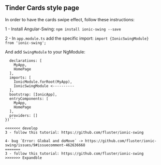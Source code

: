 ## Tinder Cards style page

In order to have the cards swipe effect, follow these instructions:

1 - Install Angular-Swing:
`npm install ionic-swing --save`

2 - In `app.module.ts` add the specific import:
`import {IonicSwingModule} from 'ionic-swing';`

And add `SwingModule` to your NgModule:
```@NgModule({
  declarations: [
    MyApp,
    HomePage
  ],
  imports: [
    IonicModule.forRoot(MyApp),
    IonicSwingModule <----------
  ],
  bootstrap: [IonicApp],
  entryComponents: [
    MyApp,
    HomePage
  ],
  providers: []
})```

<<<<<<< develop
3 - follow this tutorial: https://github.com/fluster/ionic-swing

4- bug ´Error: Global and doMove´ -> https://github.com/fluster/ionic-swing/issues/9#issuecomment-462636668
=======
3 - follow this tutorial: https://github.com/fluster/ionic-swing
>>>>>>> Expandble
